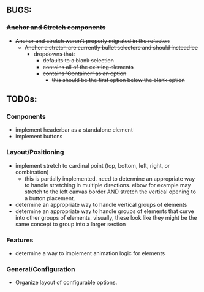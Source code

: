## BUGS:

### ~~Anchor and Stretch components~~
  - ~~Anchor and stretch weren't properly migrated in the refactor:~~
    - ~~Anchor a stretch are currently bullet selectors and should instead be~~ 
      - ~~dropdowns that:~~
        - ~~defaults to a blank selection~~
        - ~~contains all of the existing elements~~
        - ~~contains 'Container' as an option~~
          - ~~this should be the first option below the blank option~~

## TODOs:

### Components
- implement headerbar as a standalone element
- implement buttons

### Layout/Positioning
- implement stretch to cardinal point (top, bottom, left, right, or combination)
  - this is partially implemented. need to determine an appropriate way to handle stretching in multiple directions. elbow for example may stretch to the left canvas border AND stretch the vertical opening to a button placement.
- determine an appropriate way to handle vertical groups of elements
- determine an appropriate way to handle groups of elements that curve into other groups of elements. visually, these look like they might be the same concept to group into a larger section

### Features
- determine a way to implement animation logic for elements

### General/Configuration
- Organize layout of configurable options.